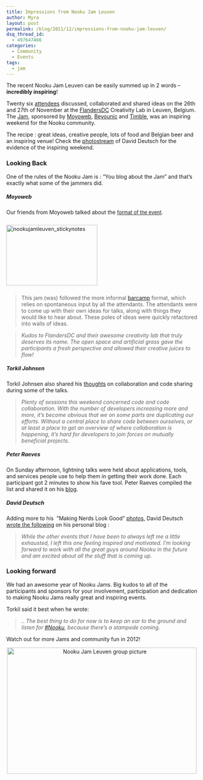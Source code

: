 ```yaml
---
title: Impressions from Nooku Jam Leuven
author: Myra
layout: post
permalink: /blog/2011/12/impressions-from-nooku-jam-leuven/
dsq_thread_id:
  - 497647466
categories:
  - Community
  - Events
tags:
  - jam
---
```

<div>
  <p>
    The recent Nooku Jam Leuven can be easily summed up in 2 words &#8211; <strong>incredibly inspiring</strong>!
  </p>
  
  <p>
    Twenty six <a href="https://twitter.com/#!/nooku/nj11leuven">attendees</a> discussed, collaborated and shared ideas on the 26th and 27th of November at the <a href="http://www.flandersdc.be/en">FlandersDC</a> Creativity Lab in Leuven, Belgium. The <a href="http://www.eventbrite.com/event/2326534728">Jam</a>, sponsored by <a href="http://www.moyoweb.nl/">Moyoweb</a>, <a href="http://beyounic.com/">Beyounic</a> and <a href="http://www.timble.net/">Timble</a>, was an inspiring weekend for the Nooku community.
  </p>
  
  <p>
    The recipe : great ideas, creative people, lots of food and Belgian beer and an inspiring venue! Check the <a href="http://www.flickr.com/photos/valanx/sets/72157628152971783/">photostream</a> of David Deutsch for the evidence of the inspiring weekend.
  </p>
  
  <h3 dir="ltr">
    Looking Back
  </h3>
  
  <p>
    One of the rules of the Nooku Jam is : “You blog about the Jam” and that’s exactly what some of the jammers did.
  </p>
  
  <p>
    <!--more-->
  </p>
  
  <h5>
    Moyoweb
  </h5>
  
  <p>
    Our friends from Moyoweb talked about the <a style="font-size: 13px; font-weight: normal;" href="http://www.moyoweb.nl/blog/2-nooku-news/11-moyoweb-nj11leuven.html">format of the event</a><span style="font-weight: normal;">.</span><br /> <a title="nookujamleuven_stickynotes by Nooku, on Flickr" href="http://www.flickr.com/photos/nooku/6470890389/"><img class="alignright" style="margin-top: 25px; margin-bottom: 10px;" src="http://farm8.staticflickr.com/7153/6470890389_f08b9ca03a_m.jpg" alt="nookujamleuven_stickynotes" width="240" height="160" /></a>
  </p>
  
  <blockquote>
    <p>
      <span style="font-weight: normal;">This jam (was) followed the more informal <a href="http://barcamp.org/w/page/402984/FrontPage">barcamp</a> format, which relies on spontaneous input by all the attendants. The attendants were to come up with their own ideas for talks, along with things they would like to hear about. These poles of ideas were quickly refactored into walls of ideas. </span>
    </p>
  </blockquote>
  
  <blockquote>
    <p>
      <em>Kudos to FlandersDC and their awesome creativity lab that truly deserves its name. The open space and artificial grass gave the participants a fresh perspective and allowed their creative juices to flow!</em>
    </p>
  </blockquote>
  
  <h5>
    Torkil Johnsen
  </h5>
  
  <p>
    Torkil Johnsen also shared his <a href="http://www.torkiljohnsen.com/2011/11/28/nooku-jam-leuven-2011/">thoughts</a> on collaboration and code sharing during some of the talks.
  </p>
  
  <blockquote>
    <p>
      <em>Plenty of sessions this weekend concerned code and code collaboration. With the number of developers increasing more and more, it’s become obvious that we on some parts are duplicating our efforts. Without a central place to share code between ourselves, or at least a place to get an overview of where collaboration is happening, it’s hard for developers to join forces on mutually beneficial projects.</em>
    </p>
  </blockquote>
  
  <h5>
    Peter Raeves
  </h5>
  
  <p>
    On Sunday afternoon, lightning talks were held about applications, tools, and services people use to help them in getting their work done. Each participant got 2 minutes to show his fave tool. Peter Raeves compiled the list and shared it on his <a href="http://www.raeves.org/index.php?option=com_content&view=article&id=37:tools-that-nooku-developers-use&catid=15:webontwikkeling">blog</a>.
  </p>
  
  <h5>
    David Deutsch
  </h5>
  
  <p>
    Adding more to his  &#8221;Making Nerds Look Good&#8221; <a href="http://sk.or.at/nj2011leuven">photos</a>, David Deutsch <a href="https://plus.google.com/u/0/111011776153281260419/posts/CGxTt8hYCHA">wrote the following</a> on his personal blog :
  </p>
  
  <blockquote>
    <p>
      <em>While the other events that I have been to always left me a little exhausted, I left this one feeling inspired and motivated. I&#8217;m looking forward to work with all the great guys around Nooku in the future and am excited about all the stuff that is coming up.</em>
    </p>
  </blockquote>
  
  <h3 dir="ltr">
    Looking forward
  </h3>
  
  <p>
    We had an awesome year of Nooku Jams. Big kudos to all of the participants and sponsors for your involvement, participation and dedication to making Nooku Jams really great and inspiring events.
  </p>
  
  <p>
    Torkil said it best when he wrote:
  </p>
  
  <blockquote>
    <p>
      <em>.. The best thing to do for now is to keep an ear to the ground and listen for <a href="https://twitter.com/#!/search/%23nooku">#Nooku</a>, because there’s a stampede coming.</em>
    </p>
  </blockquote>
  
  <p>
    Watch out for more Jams and community fun in 2012!
  </p>
  
  <p style="text-align: center;">
    <a title="Nooku Jam Leuven group picture by Nooku, on Flickr" href="http://www.flickr.com/photos/nooku/6470890077/"><img class="aligncenter" src="http://farm8.staticflickr.com/7168/6470890077_49476776f8.jpg" alt="Nooku Jam Leuven group picture" width="500" height="333" /></a>
  </p>
</div>